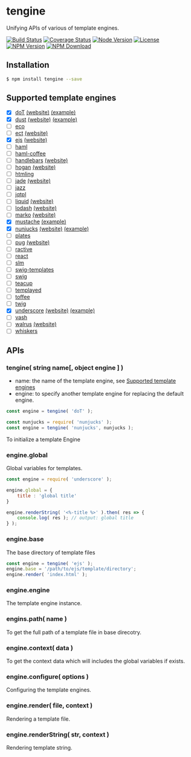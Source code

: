 # tengine
Unifying APIs of various of template engines.

 [![Build Status](https://travis-ci.com/LvChengbin/tengine.svg?branch=master)](https://travis-ci.com/LvChengbin/tengine)
 [![Coverage Status](https://img.shields.io/codecov/c/github/LvChengbin/tengine.svg?style=flat)](https://codecov.io/gh/LvChengbin/tengine)
 [![Node Version](https://img.shields.io/node/v/tengine.svg)](https://nodejs.org)
 [![License](https://img.shields.io/npm/l/tengine.svg)](https://en.wikipedia.org/wiki/MIT_License)
 [![NPM Version](https://img.shields.io/npm/v/tengine.svg)](https://www.npmjs.com/package/tengine)
 [![NPM Download](https://img.shields.io/npm/dw/tengine.svg)](https://www.npmjs.com/package/tengine)

## Installation

```sh
$ npm install tengine --save
```

## Supported template engines

 - [x] [doT](https://github.com/olado/doT) [(website)](http://olado.github.io/doT/) [(example)](https://github.com/LvChengbin/tengine/blob/master/example/doT.js)
 - [x] [dust](https://github.com/linkedin/dustjs) [(website)](http://linkedin.github.io/dustjs/) [(example)](https://github.com/LvChengbin/tengine/blob/master/example/dust.js)
 - [ ] [eco](https://github.com/sstephenson/eco)
 - [ ] [ect](https://github.com/baryshev/ect) [(website)](http://ectjs.com/)
 - [x] [ejs](https://github.com/mde/ejs) [(website)](http://ejs.co/)
 - [ ] [haml](https://github.com/visionmedia/haml.js)
 - [ ] [haml-coffee](https://github.com/9elements/haml-coffee)
 - [ ] [handlebars](https://github.com/wycats/handlebars.js/) [(website)](http://handlebarsjs.com/)
 - [ ] [hogan](https://github.com/twitter/hogan.js) [(website)](http://twitter.github.com/hogan.js/)
 - [ ] [htmling](https://github.com/codemix/htmling)
 - [ ] [jade](https://github.com/visionmedia/jade) [(website)](http://jade-lang.com/)
 - [ ] [jazz](https://github.com/shinetech/jazz)
 - [ ] [jqtpl](https://github.com/kof/jqtpl)
 - [ ] [liquid](https://github.com/leizongmin/tinyliquid) [(website)](http://liquidmarkup.org/)
 - [ ] [lodash](https://github.com/bestiejs/lodash) [(website)](http://lodash.com/)
 - [ ] [marko](https://github.com/marko-js/marko) [(website)](http://markojs.com)
 - [x] [mustache](https://github.com/janl/mustache.js) [(example)](https://github.com/LvChengbin/tengine/blob/master/example/mustache.js)
 - [x] [nunjucks](https://github.com/mozilla/nunjucks) [(website)](https://mozilla.github.io/nunjucks) [(example)](https://github.com/LvChengbin/tengine/blob/master/example/nunjucks.js)
 - [ ] [plates](https://github.com/flatiron/plates)
 - [ ] [pug](https://github.com/pugjs/pug) [(website)](http://jade-lang.com/)
 - [ ] [ractive](https://github.com/Rich-Harris/Ractive)
 - [ ] [react](https://github.com/facebook/react)
 - [ ] [slm](https://github.com/slm-lang/slm)
 - [ ] [swig-templates](https://github.com/node-swig/swig-templates)
 - [ ] [swig](https://github.com/paularmstrong/swig)
 - [ ] [teacup](https://github.com/goodeggs/teacup)
 - [ ] [templayed](http://archan937.github.com/templayed.js/)
 - [ ] [toffee](https://github.com/malgorithms/toffee)
 - [ ] [twig](https://github.com/justjohn/twig.js)
 - [x] [underscore](https://github.com/documentcloud/underscore) [(website)](http://underscorejs.org/#template) [(example)](https://github.com/LvChengbin/tengine/blob/master/example/underscore.js)
 - [ ] [vash](https://github.com/kirbysayshi/vash)
 - [ ] [walrus](https://github.com/jeremyruppel/walrus) [(website)](http://documentup.com/jeremyruppel/walrus/)
 - [ ] [whiskers](https://github.com/gsf/whiskers.js)

## APIs

### tengine( string name[, object engine ] )

 - name: the name of the template engine, see [Supported template engines](#)
 - engine: to specify another template engine for replacing the default engine.

```js
const engine = tengine( 'doT' );
```

```js
const nunjucks = require( 'nunjucks' );
const engine = tengine( 'nunjucks', nunjucks );
```

To initialize a template Engine

### engine.global 

Global variables for templates.

```js
const engine = require( 'underscore' );

engine.global = {
    title : 'global title'    
}

engine.renderString( '<%-title %>' ).then( res => {
    console.log( res ); // output: global title
} );
```

### engine.base

The base directory of template files

```js
const engine = tengine( 'ejs' );
engine.base = '/path/to/ejs/template/directory';
engine.render( 'index.html' );
```

### engine.engine

The template engine instance.

### engins.path( name )

To get the full path of a template file in base direcotry.

### engine.context( data )

To get the context data which will includes the global variables if exists.

### engine.configure( options )

Configuring the template engines.

### engine.render( file, context )

Rendering a template file.

### engine.renderString( str, context )

Rendering template string.
